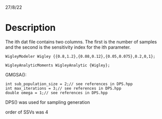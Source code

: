 27/8/22
# Description
The ith dat file contains two columns. The first is the number of samples and the second is the sensitivity index for the ith parameter.

	WigleyModeler Wigley {{0.8,1.2},{0.08,0.12},{0.05,0.075},0.2,0,1};

	WigleyAnalyticMoments WigleyAnalytic {Wigley};

GMGSA():

	int sub_population_size = 2;// see references in DPS.hpp
	int max_iterations = 3;// see references in DPS.hpp
	double omega = 1;// see references in DPS.hpp

DPS() was used for sampling generation

order of SSVs was 4
